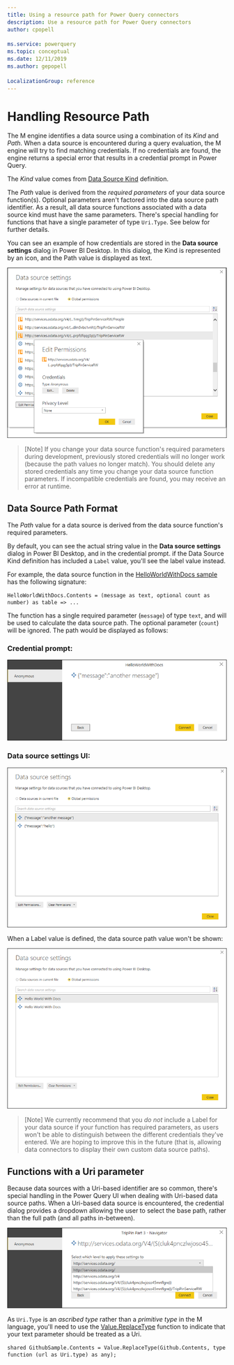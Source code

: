 ```yaml
---
title: Using a resource path for Power Query connectors
description: Use a resource path for Power Query connectors
author: cpopell

ms.service: powerquery
ms.topic: conceptual
ms.date: 12/11/2019
ms.author: gepopell

LocalizationGroup: reference
---
```


# Handling Resource Path

The M engine identifies a data source using a combination of its *Kind* and *Path*. When a data source is encountered during a query evaluation, the M engine will try to find matching credentials. If no credentials are found, the engine returns a special error that results in a credential prompt in Power Query.

The *Kind* value comes from [Data Source Kind] definition.

The *Path* value is derived from the *required parameters* of your data source function(s). Optional parameters aren't factored into the data source path identifier. As a result, all data source functions associated with a data source kind must have the same parameters. There's special handling for functions that have a single parameter of type `Uri.Type`. See below for further details.

You can see an example of how credentials are stored in the **Data source settings** dialog in Power BI Desktop. In this dialog, the Kind is represented by an icon, and the Path value is displayed as text.

![Data source settings dialog.](images/datasourcesettingscreds.png)

>[Note]
> If you change your data source function's required parameters during development, previously stored credentials will no longer work (because the path values no longer match). You should delete any stored credentials any time you change your data source function parameters. If incompatible credentials are found, you may receive an error at runtime.

## Data Source Path Format

The *Path* value for a data source is derived from the data source function's required parameters.

By default, you can see the actual string value in the **Data source settings** dialog in Power BI Desktop, and in the credential prompt. if the Data Source Kind definition has included a `Label` value, you'll see the label value instead.

For example, the data source function in the [HelloWorldWithDocs sample] has the following signature:

```
HelloWorldWithDocs.Contents = (message as text, optional count as number) as table => ...
```

The function has a single required parameter (`message`) of type `text`, and will be used to calculate the data source path. The optional parameter (`count`) will be ignored. The path would be displayed as follows:

### Credential prompt:
![Credential prompt with path.](images/credentialPromptWithPath.png)

### Data source settings UI:
![Data source settings UI.](images/dataSourceSettingsJson.png)

When a Label value is defined, the data source path value won't be shown:

![Data source settings with label.](images/dataSourceSettingsLabel.png)

>[Note]
> We currently recommend that you *do not* include a Label for your data source if your function has required parameters, as users won't be able to distinguish between the different credentials they've entered. We are hoping to improve this in the future (that is, allowing data connectors to display their own custom data source paths).

## Functions with a Uri parameter

Because data sources with a Uri-based identifier are so common, there's special handling in the Power Query UI when dealing with Uri-based data source paths. When a Uri-based data source is encountered, the credential dialog provides a dropdown allowing the user to select the base path, rather than the full path (and all paths in-between).

![Setting path that credentials apply to.](images/credentialPromptWithUrl.png)

As `Uri.Type` is an *ascribed type* rather than a *primitive type* in the M language, you'll need to use the [Value.ReplaceType] function to indicate that your text parameter should be treated as a Uri.

```
shared GithubSample.Contents = Value.ReplaceType(Github.Contents, type function (url as Uri.type) as any);
```

[Data Source Kind]: https://github.com/Microsoft/DataConnectors/blob/master/docs/m-extensions.md#data-source-kind

[HelloWorldWithDocs sample]: https://github.com/Microsoft/DataConnectors/blob/master/samples/HelloWorldWithDocs

[Value.ReplaceType]: /powerquery-m/value-replacetype
